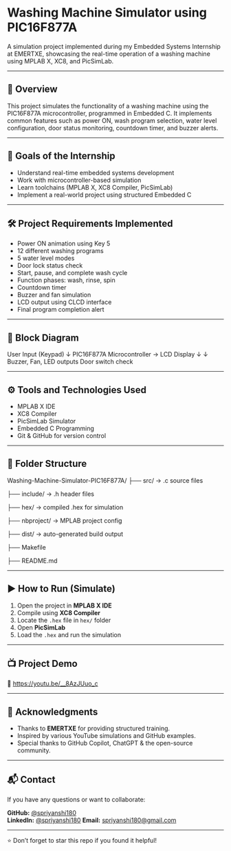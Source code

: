 # Washing Machine Simulator using PIC16F877A

A simulation project implemented during my Embedded Systems Internship at EMERTXE, showcasing the real-time operation of a washing machine using MPLAB X, XC8, and PicSimLab.

---

## 📌 Overview

This project simulates the functionality of a washing machine using the PIC16F877A microcontroller, programmed in Embedded C. It implements common features such as power ON, wash program selection, water level configuration, door status monitoring, countdown timer, and buzzer alerts.

---

## 🎯 Goals of the Internship

- Understand real-time embedded systems development
- Work with microcontroller-based simulation
- Learn toolchains (MPLAB X, XC8 Compiler, PicSimLab)
- Implement a real-world project using structured Embedded C

---

## 🛠️ Project Requirements Implemented

- Power ON animation using Key 5
- 12 different washing programs
- 5 water level modes
- Door lock status check
- Start, pause, and complete wash cycle
- Function phases: wash, rinse, spin
- Countdown timer
- Buzzer and fan simulation
- LCD output using CLCD interface
- Final program completion alert

---

## 📐 Block Diagram

User Input (Keypad)
↓
PIC16F877A Microcontroller → LCD Display
↓ ↓
Buzzer, Fan, LED outputs Door switch check


---

## ⚙️ Tools and Technologies Used

- MPLAB X IDE
- XC8 Compiler
- PicSimLab Simulator
- Embedded C Programming
- Git & GitHub for version control

---

## 📁 Folder Structure

Washing-Machine-Simulator-PIC16F877A/
├── src/ → .c source files

├── include/ → .h header files

├── hex/ → compiled .hex for simulation

├── nbproject/ → MPLAB project config

├── dist/ → auto-generated build output

├── Makefile

├── README.md


---

## ▶️ How to Run (Simulate)

1. Open the project in **MPLAB X IDE**
2. Compile using **XC8 Compiler**
3. Locate the `.hex` file in `hex/` folder
4. Open **PicSimLab**
5. Load the `.hex` and run the simulation

---

## 📺 Project Demo

🎥   https://youtu.be/__8AzJUuo_c

---

## 🙌 Acknowledgments

- Thanks to **EMERTXE** for providing structured training.
- Inspired by various YouTube simulations and GitHub examples.
- Special thanks to GitHub Copilot, ChatGPT & the open-source community.

---

## 📬 Contact

If you have any questions or want to collaborate:

**GitHub:** [@spriyanshi180](https://github.com/spriyanshi180)  
**LinkedIn:** [@spriyanshi180](http://www.linkedin.com/in/spriyanshi180)
**Email:** spriyanshi180@gmail.com

---

⭐️ Don’t forget to star this repo if you found it helpful!
